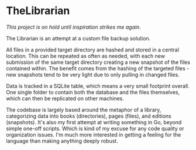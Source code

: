 # TheLibrarian

*This project is on hold until inspiration strikes me again.*

The Librarian is an attempt at a custom file backup solution. 

All files in a provided target directory are hashed and stored in a central location. 
This can be repeated as often as needed, with each new submission of the same target directory creating a new snapshot of the files contained within. 
The benefit comes from the hashing of the targeted files - new snapshots tend to be very light due to only pulling in changed files. 

Data is tracked in a SQLite table, which means a very small footprint overall. 
One single folder to contain both the database and the files themselves, which can then be replicated on other machines. 

The codebase is largely based around the metaphor of a library, categorizing data into books (directories), pages (files), and editions (snapshots). 
It's also my first attempt at writing something in Go, beyond simple one-off scripts. 
Which is kind of my excuse for any code quality or organization issues. 
I'm much more interested in getting a feeling for the language than making anything deeply robust. 


